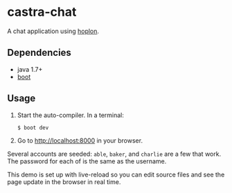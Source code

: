 # castra-chat

A chat application using [hoplon][1].

## Dependencies

- java 1.7+
- [boot][2]

## Usage

1. Start the auto-compiler. In a terminal:

    ```bash
    $ boot dev
    ```

3. Go to [http://localhost:8000][3] in your browser.

Several accounts are seeded: `able`, `baker`, and `charlie` are a few that
work.  The password for each of is the same as the username.

This demo is set up with live-reload so you can edit source files and see the
page update in the browser in real time.

[1]: http://github.com/hoplon/hoplon
[2]: https://github.com/boot-clj/boot
[3]: http://localhost:8000
